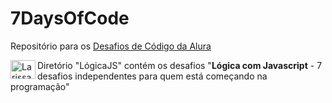 # 7DaysOfCode
Repositório para os [Desafios de Código da Alura](https://7daysofcode.io/)

<p> <img align="left" alt="Larissa-javascript" height="30" width="40" src="https://cdn.jsdelivr.net/gh/devicons/devicon/icons/javascript/javascript-plain.svg""/>  Diretório "LógicaJS" contém os desafios "<b>Lógica com Javascript</b> - 7 desafios independentes para quem está começando na programação" </p>
